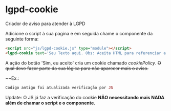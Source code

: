 # lgpd-cookie
Criador de aviso para atender à LGPD

Adicione o script à sua pagina e em seguida chame o componente da seguinte forma:

```html
<script src="js/lgpd-cookie.js" type="module"></script>
<lgpd-cookie text='Seu Texto aqui. Obs: Aceita HTML para referenciar a politica de privacidade' />
```
  
A ação do botão 'Sim, eu aceito' cria um cookie chamado *cookiePolicy*. ~~O qual deve fazer parte da sua lógica para não aparecer mais o aviso.~~


~~Ex.:
```php
Codigo antigo foi atualizada verificação por JS
```

Update: O JS já faz a verificação do cookie **NÃO necessitando mais NADA além de chamar o script e o componente.**

